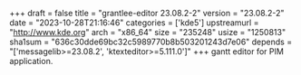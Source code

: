 +++
draft = false
title = "grantlee-editor 23.08.2-2"
version = "23.08.2-2"
date = "2023-10-28T21:16:46"
categories = ['kde5']
upstreamurl = "http://www.kde.org"
arch = "x86_64"
size = "235248"
usize = "1250813"
sha1sum = "636c30dde69bc32c5989770b8b503201243d7e06"
depends = "['messagelib>=23.08.2', 'ktexteditor>=5.111.0']"
+++
gantt editor for PIM application.